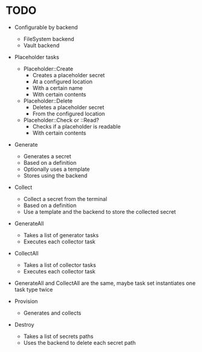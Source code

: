 TODO
====

* Configurable by backend
  * FileSystem backend
  * Vault backend

* Placeholder tasks
  * Placeholder::Create
    * Creates a placeholder secret
    * At a configured location
    * With a certain name
    * With certain contents
  * Placeholder::Delete
    * Deletes a placeholder secret
    * From the configured location
  * Placeholder::Check or ::Read?
    * Checks if a placeholder is readable
    * With certain contents
* Generate
  * Generates a secret
  * Based on a definition
  * Optionally uses a template
  * Stores using the backend
* Collect
  * Collect a secret from the terminal
  * Based on a definition
  * Use a template and the backend to store the collected secret
* GenerateAll
  * Takes a list of generator tasks
  * Executes each collector task
* CollectAll
  * Takes a list of collector tasks
  * Executes each collector task
* GenerateAll and CollectAll are the same, maybe task set instantiates one task
  type twice
* Provision
  * Generates and collects 
* Destroy
  * Takes a list of secrets paths
  * Uses the backend to delete each secret path

